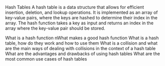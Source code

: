 Hash Tables
A hash table is a data structure that allows for efficient insertion, deletion, and lookup operations. It is implemented as an array of key-value pairs, where the keys are hashed to determine their index in the array. The hash function takes a key as input and returns an index in the array where the key-value pair should be stored.

What is a hash function
nWhat makes a good hash function
What is a hash table, how do they work and how to use them
What is a collision and what are the main ways of dealing with collisions in the context of a hash table
What are the advantages and drawbacks of using hash tables
What are the most common use cases of hash tables
